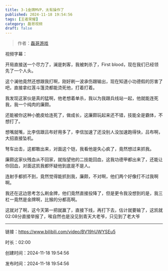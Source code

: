 ```yaml
---
title: 3-1金牌MVP，太有操作了
published: 2024-11-18 19:54:56
tags: [王者荣耀]
category: 磊哥视频
draft: false
---
```



> 作者：[磊哥游戏](https://space.bilibili.com/268941858?spm_id_from=333.788.upinfo.head.click)

视频字幕：

开局直接送一个尽力了，澜是刺客，我被刺杀了，First blood，现在我们已经领先了一个人头。

这个澜他竟然还想跟我打啊，刚好刷一波承伤跟输出，现在知道小功德假的厉害了吧，直接拿红莲斗篷烫都能烫死他，打着打着。

我发现这家伙是真的猛啊，他老想着单杀，我以为我跟兵线站一起，他就能连死我，我一个纯肉的廉颇。

还能被你这种小脆皮给连死了，做成长，这廉颇玩起来还不错，技能全是霸体，不想打了。

想嘴就嘴，比李信跟吕布好用多了，李信加速了还没别人没加速跑得快，吕布啊，大招直接坠机。

弩车出击，这都敢出来，对面这个铠，我看他是失心疯了，竟然想过来抓我。

廉颇这家伙残血从不回家，就指望他的二技能回血，这我功德甲都出来了，还能让你回血，对面这凯我都怀疑他到底是不是人。

连射手都抓不到，竟然觉得能抓到我，廉颇，不对啊，他们两个好像打不过我啊啊。

我还在这边思考怎么刷金牌，他们竟然直接投降了，但是更令我没想到的是，我三杠一竟然是金牌啊，比猴的分都高啊。

这就对了啊，这今天第一把就赢了，直接下线，再打下去，估计就要输了，这凯就02:08分直接举报了，唉自然也是没见到青天大老爷，只见到了老大爷

---


链接：https://www.bilibili.com/video/BV19hUWYSEu5



时长：02:00

创建时间：2024-11-18 19:54:56

发布时间：2024-11-18 19:54:56
